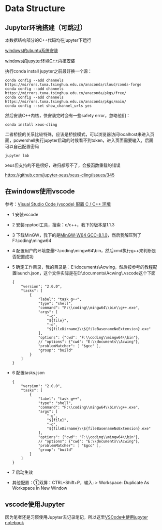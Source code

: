 # Data Structure

## Jupyter环境搭建（可跳过）

本数据结构部分的C++代码均在jupyter下运行

[windows的ubuntu系统安装](https://blog.csdn.net/qq_20084101/article/details/82316263)

[windows的jupyter环境C++内核安装](https://blog.csdn.net/qq_20084101/article/details/89494474)

执行conda install jupyter之前最好换一个源：

```
conda config --add channels https://mirrors.tuna.tsinghua.edu.cn/anaconda/cloud/conda-forge  
conda config --add channels https://mirrors.tuna.tsinghua.edu.cn/anaconda/pkgs/free/  
conda config --add channels https://mirrors.tuna.tsinghua.edu.cn/anaconda/pkgs/main/  
conda config --set show_channel_urls yes  
```

然后安装C++内核，快安装完时会有一些safety error，忽略他们：

```
conda install xeus-cling
```

二者桥接的关系比较特殊，应该是桥接模式，可以浏览器访问localhost来进入页面，powershell执行jupyter启动的时候看不到token，进入页面需要输入，后面可以自己配置密码

```
jupyter lab 
```

xeus但支持的不是很好，递归都写不了，会报函数重载的错误

https://github.com/jupyter-xeus/xeus-cling/issues/345

## 在windows使用vscode

参考：[Visual Studio Code (vscode) 配置 C / C++ 环境](https://www.cnblogs.com/bpf-1024/p/11597000.html)

- 1 安装vscode

- 2 安装cpptool工具，搜索：c/c++，我下的版本是1.1.3

- 3 下载MinGW，我下的是[MinGW-W64 GCC-8.1.0](https://sourceforge.net/projects/mingw-w64/files/Toolchains%20targetting%20Win64/Personal%20Builds/mingw-builds/8.1.0/threads-posix/seh/x86_64-8.1.0-release-posix-seh-rt_v6-rev0.7z/download)，然后我解压到了F:\coding\mingw64

- 4 配置用户的环境变量F:\coding\mingw64\bin，然后cmd执行g++来判断是否配置成功

- 5 确定工作目录，我的目录是：E:\documents\Acwing，然后按参考的教程配置launch.json，这个文件实际是在E:\documents\Acwing\\.vscode这个下面

  ```
  {
      "version": "2.0.0",
      "tasks": [
          {
              "label": "task g++",
              "type": "shell",
              "command": "F:\\coding\\mingw64\\bin\\g++.exe",
              "args": [
                  "-g",
                  "${file}",
                  "-o",
                  "${fileDirname}\\${fileBasenameNoExtension}.exe"
              ],
              "options": {"cwd": "F:\\coding\\mingw64\\bin"},
              // "options": {"cwd": "E:\\documents\\Acwing"},
              "problemMatcher": [ "$gcc" ],
              "group": "build"
          }
      ]
  }
  ```

- 6 配置tasks.json

  ```
  {
      "version": "2.0.0",
      "tasks": [
          {
              "label": "task g++",
              "type": "shell",
              "command": "F:\\coding\\mingw64\\bin\\g++.exe",
              "args": [
                  "-g",
                  "${file}",
                  "-o",
                  "${fileDirname}\\${fileBasenameNoExtension}.exe"
              ],
              "options": {"cwd": "F:\\coding\\mingw64\\bin"},
              // "options": {"cwd": "E:\\documents\\Acwing"},
              "problemMatcher": [ "$gcc" ],
              "group": "build"
          }
      ]
  }
  ```

- 7 启动生效
- 其他配置：①双屏：CTRL+Shift+P，输入: > Workspace: Duplicate As Workspace in New Window

## vscode使用Jupyter

因为笔者还是习惯使用Jupyter去记录笔记，所以这里[VSCode中使用jupyter notebook](https://blog.csdn.net/JohnJim0/article/details/106125793)

